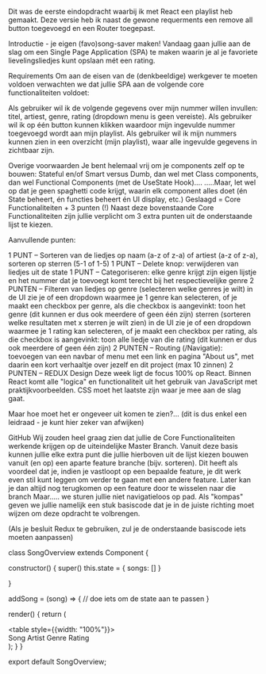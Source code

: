 Dit was de eerste eindopdracht waarbij ik met React een playlist heb gemaakt. Deze versie heb ik naast de gewone requerments een remove all button toegevoegd en een Router toegepast.

Introductie - je eigen (favo)song-saver maken!
Vandaag gaan jullie aan de slag om een Single Page Application (SPA) te maken waarin je al je favoriete lievelingsliedjes kunt opslaan mét een rating.


Requirements
Om aan de eisen van de (denkbeeldige) werkgever te moeten voldoen verwachten we dat jullie SPA aan de volgende core functionaliteiten voldoet:

Als gebruiker wil ik de volgende gegevens over mijn nummer willen invullen: titel, artiest, genre, rating (dropdown menu is geen vereiste).
Als gebruiker wil ik op één button kunnen klikken waardoor mijn ingevulde nummer toegevoegd wordt aan mijn playlist.
Als gebruiker wil ik mijn nummers kunnen zien in een overzicht (mijn playlist), waar alle ingevulde gegevens in zichtbaar zijn.

Overige voorwaarden
Je bent helemaal vrij om je components zelf op te bouwen: Stateful en/of Smart versus Dumb, dan wel met Class components, dan wel Functional Components (met de UseState Hook)....
.....Maar, let wel op dat je geen spaghetti code krijgt, waarin elk component alles doet (én State beheert, én functies beheert én UI display, etc.)
Geslaagd = Core Functionaliteiten + 3 punten (!)
Naast deze bovenstaande Core Functionaliteiten zijn jullie verplicht om 3 extra punten uit de onderstaande lijst te kiezen.

Aanvullende punten:

1 PUNT – Sorteren van de liedjes op naam (a-z of z-a) of artiest (a-z of z-a), sorteren op sterren (5-1 of 1-5)
1 PUNT – Delete knop: verwijderen van liedjes uit de state
1 PUNT – Categoriseren: elke genre krijgt zijn eigen lijstje en het nummer dat je toevoegt komt terecht bij het respectievelijke genre
2 PUNTEN – Filteren van liedjes op
genre (selecteren welke genres je wilt) in de UI zie je of een dropdown waarmee je 1 genre kan selecteren, of je maakt een checkbox per genre, als die checkbox is aangevinkt: toon het genre (dit kunnen er dus ook meerdere of geen één zijn)
sterren (sorteren welke resultaten met x sterren je wilt zien) in de UI zie je of een dropdown waarmee je 1 rating kan selecteren, of je maakt een checkbox per rating, als die checkbox is aangevinkt: toon alle liedje van die rating (dit kunnen er dus ook meerdere of geen één zijn)
2 PUNTEN – Routing (/Navigatie): toevoegen van een navbar of menu met een link en pagina "About us", met daarin een kort verhaaltje over jezelf en dit project (max 10 zinnen)
2 PUNTEN – REDUX
Design 
Deze week ligt de focus 100% op React. Binnen React komt alle "logica" en functionaliteit uit het gebruik van JavaScript met praktijkvoorbeelden. CSS moet het laatste zijn waar je mee aan de slag gaat.

Maar hoe moet het er ongeveer uit komen te zien?... (dit is dus enkel een leidraad - je kunt hier zeker van afwijken)

GitHub
Wij zouden heel graag zien dat jullie de Core Functionaliteiten werkende krijgen op de uiteindelijke Master Branch.
Vanuit deze basis kunnen jullie elke extra punt die jullie hierboven uit de lijst kiezen bouwen vanuit (en op) een aparte feature branche (bijv. sorteren).
Dit heeft als voordeel dat je, indien je vastloopt op een bepaalde feature, je dit werk even stil kunt leggen om verder te gaan met een andere feature.
Later kan je dan altijd nog terugkomen op een feature door te wisselen naar die branch
Maar..... we sturen jullie niet navigatieloos op pad. Als "kompas" geven we jullie namelijk een stuk basiscode dat je in de juiste richting moet wijzen om deze opdracht te volbrengen.

(Als je besluit Redux te gebruiken, zul je de onderstaande basiscode iets moeten aanpassen)

class SongOverview extends Component {
  
  constructor() {
    super()
    this.state = 
    {
      songs: []
    }
    
  }

  addSong = (song) => {
                        // doe iets om de state aan te passen
  }

  render() {
    return (
      <div>
              <SongForm addSong={this.addSong}/>
                                        <table style={{width: "100%"}}>
                        <tr className="song-header">  
                                <th className="song-row__item">Song</th>
                                <th className="song-row__item">Artist</th>
                                <th className="song-row__item">Genre</th>
                                <th className="song-row__item">Rating</th>
                              </tr>
                                </table>
              <SongList songs={this.state.songs}/>
      </div>
    );
  }
}

export default SongOverview;
